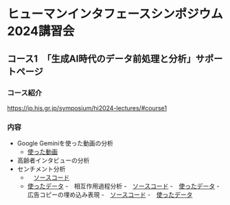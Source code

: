 # ヒューマンインタフェースシンポジウム2024講習会
## コース1　「生成AI時代のデータ前処理と分析」サポートページ

### コース紹介
https://jp.his.gr.jp/symposium/hi2024-lectures/#course1

### 内容
- Google Geminiを使った動画の分析
  - [使った動画](https://drive.google.com/file/d/1aJDTvYZ2FhnotG125nKos7bcyew9OBRG/view?usp=sharing)
- 高齢者インタビューの分析
- センチメント分析
  - 　[ソースコード](https://drive.google.com/file/d/1aJDTvYZ2FhnotG125nKos7bcyew9OBRG/view?usp=sharing)
  - [使ったデータ](https://drive.google.com/file/d/1aJDTvYZ2FhnotG125nKos7bcyew9OBRG/view?usp=sharing)
-　相互作用過程分析
  -　[ソースコード](https://drive.google.com/file/d/1aJDTvYZ2FhnotG125nKos7bcyew9OBRG/view?usp=sharing)
  -　[使ったデータ](https://drive.google.com/file/d/1aJDTvYZ2FhnotG125nKos7bcyew9OBRG/view?usp=sharing)
-　広告コピーの埋め込み表現
  -　[ソースコード](https://drive.google.com/file/d/1aJDTvYZ2FhnotG125nKos7bcyew9OBRG/view?usp=sharing)
  -　[使ったデータ](https://drive.google.com/file/d/1aJDTvYZ2FhnotG125nKos7bcyew9OBRG/view?usp=sharing)
  
